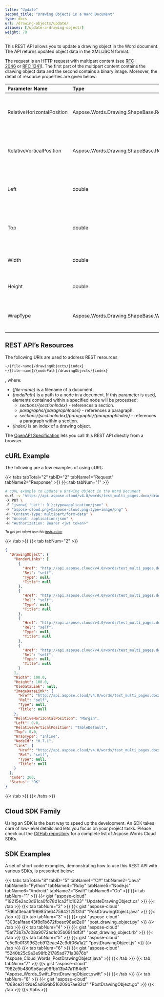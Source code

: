 ```yaml
---
title: "Update"
second_title: "Drawing Objects in a Word Document"
type: docs
url: /drawing-objects/update/
aliases: [/update-a-drawing-object/]
weight: 70
---
```


This REST API allows you to update a drawing object in the Word document. The API returns updated object data in the XML/JSON format.

The request is an HTTP request with multipart content (see [RFC 2046](http://tools.ietf.org/html/rfc2046#page-17) or [RFC 1341](http://www.w3.org/Protocols/rfc1341/7_2_Multipart.html)). The first part of the multipart content contains the drawing object data and the second contains a binary image. Moreover, the detail of resource properties are given below:

|Parameter Name|Type|Description|
| :- | :- | :- |
|RelativeHorizontalPosition|Aspose.Words.Drawing.ShapeBase.RelativeHorizontalPosition|Specifies where the distance to the image is measured.|
|RelativeVerticalPosition|Aspose.Words.Drawing.ShapeBase.RelativeVerticalPosition|Specifies where the distance to the image is measured.|
|Left|double|Distance in points from the origin to the left side of the image.|
|Top|double|Distance in points from the origin to the top side of the image.|
|Width|double|Width of the drawing objects in points.|
|Height|double|Height of the drawing object in points.|
|WrapType|Aspose.Words.Drawing.ShapeBase.WrapType|Specifies how to wrap text around the image.|

## REST API’s Resources

The following URIs are used to address REST resources:

```HTML
~/{file-name}/drawingObjects/{index}
~/{file-name}/{nodePath}/drawingObjects/{index}
```
, where:
- *{file-name}* is a filename of a document.
- *{nodePath}* is a path to a node in a document. If this parameter is used, elements contained within a specified node will be processed:
  - *sections/{sectionIndex}* - references a section.
  - *paragraphs/{paragraphIndex}* - references a paragraph.
  - *sections/{sectionIndex}/paragraphs/{paragraphIndex}* - references a paragraph within a section.
- *{index}* is an index of a drawing object.

The [OpenAPI Specification](https://apireference.aspose.cloud/words/#/DrawingObjects/UpdateDrawingObject) lets you call this REST API directly from a browser. 

## cURL Example

The following are a few examples of using cURL:

{{< tabs tabTotal="2" tabID="2" tabName1="Request" tabName2="Response" >}}
{{< tab tabNum="1" >}}

```bash
# cURL example to update a Drawing Object in the Word Document
curl -v "https://api.aspose.cloud/v4.0/words/test_multi_pages.docx/drawingObjects/0" \
-X PUT \
-F "json={ 'Left': 0 };type=application/json" \
-F "aspose-cloud.png=@aspose-cloud.png;type=image/png" \
-H "Content-Type: multipart/form-data" \
-H "Accept: application/json" \
-H "Authorization: Bearer <jwt token>"
```

<p style="margin:0;font-size:80%;font-style:italic">To get jwt token use this <a href="/getting-started/available-sdks/#curl">instruction</a></p>

{{< /tab >}}
{{< tab tabNum="2" >}}

```json
{
  "DrawingObject": {
    "RenderLinks": [
      {
        "Href": "http://api.aspose.cloud/v4.0/words/test_multi_pages.docx/sections/0/paragraphs/7/drawingObjects/0?format=jpeg",
        "Rel": "self",
        "Type": null,
        "Title": null
      },
      {
        "Href": "http://api.aspose.cloud/v4.0/words/test_multi_pages.docx/sections/0/paragraphs/7/drawingObjects/0?format=tiff",
        "Rel": "self",
        "Type": null,
        "Title": null
      },
      {
        "Href": "http://api.aspose.cloud/v4.0/words/test_multi_pages.docx/sections/0/paragraphs/7/drawingObjects/0?format=png",
        "Rel": "self",
        "Type": null,
        "Title": null
      },
      {
        "Href": "http://api.aspose.cloud/v4.0/words/test_multi_pages.docx/sections/0/paragraphs/7/drawingObjects/0?format=bmp",
        "Rel": "self",
        "Type": null,
        "Title": null
      }
    ],
    "Width": 100.0,
    "Height": 100.0,
    "OleDataLink": null,
    "ImageDataLink": {
      "Href": "http://api.aspose.cloud/v4.0/words/test_multi_pages.docx/sections/0/paragraphs/7/drawingObjects/0/ImageData",
      "Rel": "self",
      "Type": null,
      "Title": null
    },
    "RelativeHorizontalPosition": "Margin",
    "Left": 0.0,
    "RelativeVerticalPosition": "TableDefault",
    "Top": 0.0,
    "WrapType": "Inline",
    "NodeId": "0.7.1",
    "link": {
      "Href": "http://api.aspose.cloud/v4.0/words/test_multi_pages.docx/sections/0/paragraphs/7/drawingObjects/0",
      "Rel": "self",
      "Type": null,
      "Title": null
    }
  },
  "Code": 200,
  "Status": "OK"
}
```

{{< /tab >}}
{{< /tabs >}}

## Cloud SDK Family

Using an SDK is the best way to speed up the development. An SDK takes care of low-level details and lets you focus on your project tasks. Please check out the [GitHub repository](https://github.com/aspose-words-cloud) for a complete list of Aspose.Words Cloud SDKs.

## SDK Examples

A set of short code examples, demonstrating how to use this REST API with various SDKs, is presented below:

{{< tabs tabTotal="8" tabID="5" tabName1="C#" tabName2="Java" tabName3="Python" tabName4="Ruby" tabName5="Node.js" tabName6="Android" tabName7="Swift" tabName8="Go" >}}
{{< tab tabNum="1" >}}
{{< gist "aspose-cloud" "19215e2ac3d61ca0fd78d1ca2f1c1023" "UpdateDrawingObject.cs" >}}
{{< /tab >}}
{{< tab tabNum="2" >}}
{{< gist "aspose-cloud" "7d6af3eba6f989851e6475842125f31d" "PostDrawingObject.java" >}}
{{< /tab >}}
{{< tab tabNum="3" >}}
{{< gist "aspose-cloud" "303ca1faad43f8d1b672fbeac98ad2e0" "post_drawing_object.py" >}}
{{< /tab >}}
{{< tab tabNum="4" >}}
{{< gist "aspose-cloud" "5af73b7a7c08a9072ac1c05b0914df3f" "post_drawing_object.rb" >}}
{{< /tab >}}
{{< tab tabNum="5" >}}
{{< gist "aspose-cloud" "e5e9b0139962cb912eac42c9df06a1a2" "postDrawingObject.js" >}}
{{< /tab >}}
{{< tab tabNum="6" >}}
{{< gist "aspose-cloud" "5240b25c9a3e98fb21785ad771a3876b" "Aspose_Cloud_Words_PostDrawingObject.java" >}}
{{< /tab >}}
{{< tab tabNum="7" >}}
{{< gist "aspose-cloud" "982e9b4809b6aca96fbb13b47a1184d5" "Aspose_Words_Swift_PostDrawingObject.swift" >}}
{{< /tab >}}
{{< tab tabNum="8" >}}
{{< gist "aspose-cloud" "068ce2149de5ad69ab516209b7ae82cf" "PostDrawingObject.go" >}}
{{< /tab >}}
{{< /tabs >}}
